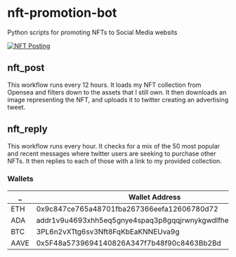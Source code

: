 # nft-promotion-bot
Python scripts for promoting NFTs to Social Media websits

[![NFT Posting](https://github.com/zbloss/nft-promotion-bot/actions/workflows/sample.yml/badge.svg)](https://github.com/zbloss/nft-promotion-bot/actions/workflows/sample.yml)

## nft_post

This workflow runs every 12 hours. It loads my NFT collection from Opensea and filters down to the assets that I still own. It then downloads an image representing the NFT, and uploads it to twitter creating an advertising tweet.

## nft_reply

This workflow runs every hour. It checks for a mix of the 50 most popular and recent messages where twitter users are seeking to purchase other NFTs. It then replies to each of those with a link to my provided collection.

### Wallets

| _    | Wallet Address                                             |
|------|------------------------------------------------------------|
| ETH  | 0x9c847ce765a48701fba267366eefa12606780d72                 |
| ADA  | addr1v9u4693xhh5eq5gnye4spaq3p8gqqjrwnykgwdlfhe0zajs5u453c |
| BTC  | 3PL6n2vXTtg6sv3Nft8FqKbEaKNNEUva9g                         |
| AAVE | 0x5F48a5739694140826A347f7b48f90c8463Bb2Bd                 |
